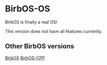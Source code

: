 # BirbOS-OS
BirbOS is finally a real OS!

This version does not have all features currently. 

## Other BirbOS versions

[BirbOS](https://github.com/BirbOSDev/BirbOS "The original BirbOS")
[BirbOS-CPP](https://github.com/BirbOSDev/BirbOS-CPP "Another version of BirbOS in C++")
